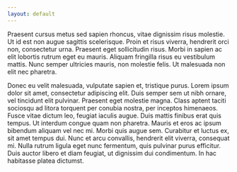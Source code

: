 ```yaml
---
layout: default
---
```


 Praesent cursus metus sed sapien rhoncus, vitae dignissim risus molestie. Ut id est non augue sagittis scelerisque. Proin et risus viverra, hendrerit orci non, consectetur urna. Praesent eget sollicitudin risus. Morbi in sapien ac elit lobortis rutrum eget eu mauris. Aliquam fringilla risus eu vestibulum mattis. Nunc semper ultricies mauris, non molestie felis. Ut malesuada non elit nec pharetra.

Donec eu velit malesuada, vulputate sapien et, tristique purus. Lorem ipsum dolor sit amet, consectetur adipiscing elit. Duis semper sem ut nibh ornare, vel tincidunt elit pulvinar. Praesent eget molestie magna. Class aptent taciti sociosqu ad litora torquent per conubia nostra, per inceptos himenaeos. Fusce vitae dictum leo, feugiat iaculis augue. Duis mattis finibus erat quis tempus. Ut interdum congue quam non pharetra. Mauris et eros ac ipsum bibendum aliquam vel nec mi. Morbi quis augue sem. Curabitur et luctus ex, sit amet tempus dui. Nunc et arcu convallis, hendrerit elit viverra, consequat mi. Nulla rutrum ligula eget nunc fermentum, quis pulvinar purus efficitur. Duis auctor libero et diam feugiat, ut dignissim dui condimentum. In hac habitasse platea dictumst. 

